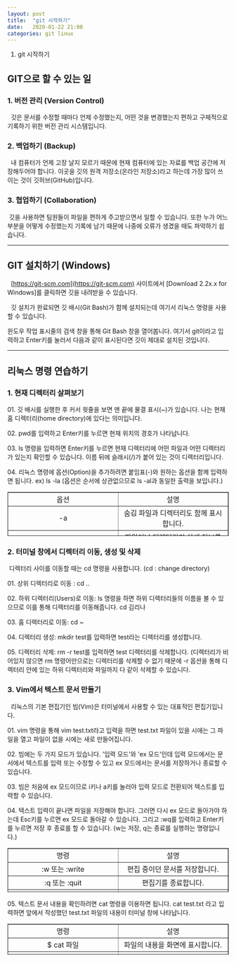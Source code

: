 ```yaml
---
layout: post
title:  "git 시작하기"
date:   2020-01-22 21:00
categories: git linux
---
```

1. git 시작하기

## GIT으로 할 수 있는 일

### 1\. 버전 관리 (Version Control)

  깃은 문서를 수정할 때마다 언제 수정했는지, 어떤 것을 변경했는지 편하고 구체적으로 기록하기 위한 버전 관리 시스템입니다.

### 2\. 백업하기 (Backup)

  내 컴퓨터가 언제 고장 날지 모르기 때문에 현재 컴퓨터에 있는 자료를 백업 공간에 저장해두어야 합니다. 이곳을 깃의 원격 저장소(온라인 저장소)라고 하는데 가장 많이 쓰이는 것이 깃허브(GitHub)입니다.

### 3\. 협업하기 (Collaboration)

 깃을 사용하면 팀원들이 파일을 편하게 주고받으면서 일할 수 있습니다. 또한 누가 어느 부분을 어떻게 수정했는지 기록에 남기 때문에 나중에 오류가 생겼을 때도 파악하기 쉽습니다.

---

## GIT 설치하기 (Windows)

  [https://git-scm.com](https://git-scm.com) 사이트에서 \[Download 2.2x.x for Windows\]를 클릭하면 깃을 내려받을 수 있습니다. 


  깃 설치가 완료되면 깃 배시(Git Bash)가 함께 설치되는데 여기서 리눅스 명령을 사용할 수 있습니다.

윈도우 작업 표시줄의 검색 창을 통해 Git Bash 창을 열어봅니다. 여기서 git이라고 입력하고 Enter키를 눌러서 다음과 같이 표시된다면 깃이 제대로 설치된 것입니다.


---

## 리눅스 명령 연습하기

### 1\. 현재 디렉터리 살펴보기

01\. 깃 배시를 실행한 후 커서 윗줄을 보면 맨 끝에 물결 표시(~)가 있습니다. 나는 현재 홈 디렉터리(home directory)에 있다는 의미입니다.

02\. pwd를 입력하고 Enter키를 누르면 현재 위치의 경호가 나타납니다.

03\. ls 명령을 입력하면 Enter키를 누르면 현재 디렉터리에 어떤 파일과 어떤 디렉터리가 있는지 확인할 수 있습니다. 이름 뒤에 슬래시(/)가 붙어 있는 것이 디렉터리입니다.

04\. 리눅스 명령에 옵션(Option)을 추가하려면 붙임표(-)와 원하는 옵션을 함께 입력하면 됩니다. ex) ls -la (옵션은 순서에 상관없으므로 ls -al과 동일한 출력을 보입니다.)

<table style="border-collapse: collapse; width: 100%; height: 100px;" border="1" data-ke-style="style1"><tbody><tr style="height: 20px;"><td style="width: 50%; height: 20px; text-align: center;">옵션</td><td style="width: 50%; height: 20px; text-align: center;">설명</td></tr><tr style="height: 20px;"><td style="width: 50%; height: 20px; text-align: center;">-a</td><td style="width: 50%; height: 20px; text-align: center;">숨김 파일과 디렉터리도 함께 표시합니다.</td></tr><tr style="height: 20px;"><td style="width: 50%; height: 20px; text-align: center;">-l</td><td style="width: 50%; height: 20px; text-align: center;">파일이나 디렉터리의 상세 정보를 함께 표시합니다.</td></tr><tr style="height: 20px;"><td style="width: 50%; height: 20px; text-align: center;">-r</td><td style="width: 50%; height: 20px; text-align: center;">파일의 정렬 순서를 거꾸로 표시합니다.</td></tr><tr style="height: 20px;"><td style="width: 50%; height: 20px; text-align: center;">-t</td><td style="width: 50%; height: 20px; text-align: center;">파일 작성 시간 순으로 (내림차순) 표시합니다.</td></tr></tbody></table>



### 2\. 터미널 창에서 디렉터리 이동, 생성 및 삭제

 디렉터리 사이를 이동할 때는 cd 명령을 사용합니다. (cd : change directory)

01\. 상위 디렉터리로 이동 : cd ..

02\. 하위 디렉터리(Users)로 이동: ls 명령을 하면 하위 디렉터리들의 이름을 볼 수 있으므로 이를 통해 디렉터리를 이동해줍니다. cd 김리나

03\. 홈 디렉터리로 이동: cd ~

04\. 디렉터리 생성: mkdir test를 입력하면 test라는 디렉터리를 생성합니다.

05\. 디렉터리 삭제: rm -r test를 입력하면 test 디렉터리를 삭제합니다. (디렉터리가 비어있지 않으면 rm 명령어만으로는 디렉터리를 삭제할 수 없기 때문에 -r 옵션을 통해 디렉터리 안에 있는 하위 디렉터리와 파일까지 다 같이 삭제할 수 있습니다.


### 3\. Vim에서 텍스트 문서 만들기

  리눅스의 기본 편집기인 빔(Vim)은 터미널에서 사용할 수 있는 대표적인 편집기입니다.

01\. vim 명령을 통해 vim test.txt라고 입력을 하면 test.txt 파일이 있을 시에는 그 파일을 열고 파일이 없을 시에는 새로 만들어집니다.

02\. 빔에는 두 가지 모드가 있습니다. '입력 모드'와 'ex 모드'인데 입력 모드에서는 문서에서 텍스트를 입력 또는 수정할 수 있고 ex 모드에서는 문서를 저장하거나 종료할 수 있습니다.

03\. 빔은 처음에 ex 모드이므로 i키나 a키를 눌러야 입력 모드로 전환되어 텍스트를 입력할 수 있습니다.

04\. 텍스트 입력이 끝나면 파일을 저장해야 합니다. 그러면 다시 ex 모드로 돌아가야 하는데 Esc키를 누르면 ex 모드로 돌아갈 수 있습니다. 그리고 :wq를 입력하고 Enter키를 누르면 저장 후 종료를 할 수 있습니다. (w는 저장, q는 종료를 실행하는 명령입니다.)

<table style="border-collapse: collapse; width: 100%; height: 100px;" border="1" data-ke-style="style1"><tbody><tr style="height: 20px;"><td style="width: 50%; text-align: center; height: 20px;">명령</td><td style="width: 50%; text-align: center; height: 20px;">설명</td></tr><tr style="height: 20px;"><td style="width: 50%; text-align: center; height: 20px;">:w 또는 :write</td><td style="width: 50%; text-align: center; height: 20px;">편집 중이던 문서를 저장합니다.</td></tr><tr style="height: 20px;"><td style="width: 50%; text-align: center; height: 20px;">:q 또는 :quit</td><td style="width: 50%; text-align: center; height: 20px;">편집기를 종료합니다.</td></tr><tr style="height: 20px;"><td style="width: 50%; text-align: center; height: 20px;">:wq (파일)</td><td style="width: 50%; text-align: center; height: 20px;">편집 중이던 문서를 저장하고 종료합니다. 파일 이름을 함께 입력하면 그 이름으로 저장합니다.</td></tr><tr style="height: 20px;"><td style="width: 50%; text-align: center; height: 20px;">:q!</td><td style="width: 50%; text-align: center; height: 20px;">문서를 저장하지 않고 편집기를 종료합니다. 확장자가 .swp인 임시 파일이 생깁니다.</td></tr></tbody></table>



05\. 텍스트 문서 내용을 확인하려면 cat 명령을 이용하면 됩니다. cat test.txt 라고 입력하면 앞에서 작성했던 test.txt 파일의 내용이 터미널 창에 나타납니다.

<table style="border-collapse: collapse; width: 100%; height: 70px;" border="1" data-ke-style="style1"><tbody><tr style="height: 10px;"><td style="width: 50%; height: 10px; text-align: center;">명령</td><td style="width: 50%; height: 10px; text-align: center;">설명</td></tr><tr style="height: 20px;"><td style="width: 50%; height: 20px; text-align: center;">$ cat 파일</td><td style="width: 50%; height: 20px; text-align: center;">파일의 내용을 화면에 표시합니다.</td></tr><tr style="height: 20px;"><td style="width: 50%; height: 20px; text-align: center;">$ cat 파일1, 파일2 ··· 파일n &gt; 새파일</td><td style="width: 50%; height: 20px; text-align: center;">파일 n개를 차례로 연결해서 새로운 파일을 만듭니다.</td></tr><tr style="height: 20px;"><td style="width: 50%; height: 20px; text-align: center;">$ cat 파일1 &gt;&gt; 파일2</td><td style="width: 50%; height: 20px; text-align: center;">파일1의 내용을 파일2 끝에 연결합니다.</td></tr></tbody></table>

